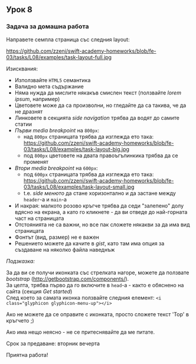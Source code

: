 ## Урок 8

### Задача за домашна работа

Направете семпла страница със следния layout:

https://github.com/zzeni/swift-academy-homeworks/blob/fe-03/tasks/L08/examples/task-layout-full.jpg
  
Изисквания:

* Използвайте `HTML5` семантика
* Валидно мета съдържание
* Няма нужда да мислите някакъв смислен текст (ползвайте _lorem ipsum_, например)
* Цветовете може да са произволни, но гледайте да са такива, че да не дразнят
* Линковете в секцията _side navigation_ трябва да водят до самите статии
* _Първи media breakpoint_ на `800px`:
   * над `800px` страницата трябва да изглежда ето така: https://github.com/zzeni/swift-academy-homeworks/blob/fe-03/tasks/L08/examples/task-layout-big.jpg
   * под `800px` цветовете на двата правоъгълинкика трябва да се променят
* _Втори media breakpoint_ на `600px`:
   * под `600px` страницата трябва да изглежда ето така: https://github.com/zzeni/swift-academy-homeworks/blob/fe-03/tasks/L08/examples/task-layout-small.jpg 
   * t.е. _side менюто_ да стане хоризонтално и да застане между `header`-a и `main`-a
* И накрая: малкото розово кръгче трябва да седи "залепено" долу вдясно на екрана, а като го кликнете - да ви отведе до най-горната част на страницата
* Отстоянията не са важни, но все пак сложете някакви за да има вид страницата
* Фонтът (вид, размер) не е важен
* Решението можете да качите в _gist_, като там има опция за създаване на няколко файла наведнъж

_Подзказка:_

За да ви се получи иконката със стрелката нагоре, можете да ползвате _bootstrap_ (http://getbootstrap.com/components/).  
За целта, трябва първо да го включите в `head`-а - както е обяснено на сайта (секция _Get started_)  
След което за самата иконка ползвайте следния елемент: `<i class="glyphicon glyphicon-menu-up"></i>`

Ако не можете да се оправите с иконката, просто сложете текст 'Top' в кръгчето ;)

Ако има нещо неясно - не се притеснявайте да ме питате.

Срок за предаване: вторник вечерта
  
Приятна работа!
